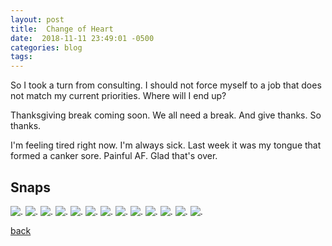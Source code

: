 ```yaml
---
layout: post
title:  Change of Heart
date:  2018-11-11 23:49:01 -0500
categories: blog 
tags: 
---
```


So I took a turn from consulting. I should not force myself to a job that does not match my current priorities. Where will I end up?

Thanksgiving break coming soon. We all need a break. And give thanks. So thanks.

I'm feeling tired right now. I'm always sick. Last week it was my tongue that formed a canker sore. Painful AF. Glad that's over.

## Snaps

![](/assets/img/1811/20181104-laughing.jpg ".")
![](/assets/img/1811/20181104-readyfordinner.jpg ".")
![](/assets/img/1811/20181105-google.jpg ".")
![](/assets/img/1811/20181105-googlecandy.jpg ".")
![](/assets/img/1811/20181107-gettingready.jpg ".")
![](/assets/img/1811/20181107-tryingtostandup.jpg ".")
![](/assets/img/1811/20181108-justanotherday.jpg ".")
![](/assets/img/1811/20181108-seanandfriend.jpg ".")
![](/assets/img/1811/20181108-smileforthecamera.jpg ".")
![](/assets/img/1811/20181110-mamapapa.jpg ".")
![](/assets/img/1811/20181110-mingandboylet.jpg ".")
![](/assets/img/1811/20181111-seanmom.jpg ".")
![](/assets/img/1811/20181111-sleeping.jpg ".")

[back](/blog)
